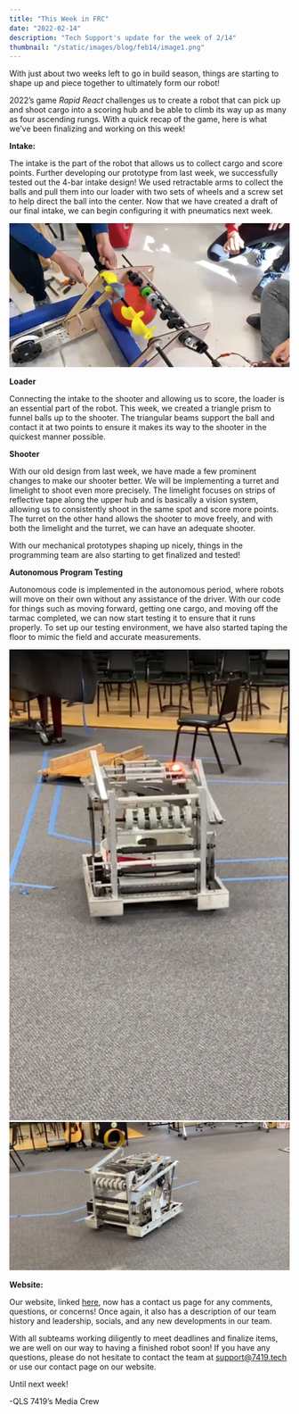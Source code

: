```yaml
---
title: "This Week in FRC"
date: "2022-02-14"
description: "Tech Support's update for the week of 2/14"
thumbnail: "/static/images/blog/feb14/image1.png"
---
```


With just about two weeks left to go in build season, things are starting to shape up and piece together to ultimately form our robot!

2022’s game *Rapid React* challenges us to create a robot that can pick up and shoot cargo into a scoring hub and be able to climb its way up as many as four ascending rungs. With a quick recap of the game, here is what we’ve been finalizing and working on this week!

**Intake:**

The intake is the part of the robot that allows us to collect cargo and score points. Further developing our prototype from last week, we successfully tested out the 4-bar intake design! We used retractable arms to collect the balls and pull them into our loader with two sets of wheels and a screw set to help direct the ball into the center. Now that we have created a draft of our final intake, we can begin configuring it with pneumatics next week.

![](/static/images/blog/feb14/image1.png)

**Loader**

Connecting the intake to the shooter and allowing us to score, the loader is an essential part of the robot. This week, we created a triangle prism to funnel balls up to the shooter. The triangular beams support the ball and contact it at two points to ensure it makes its way to the shooter in the quickest manner possible.

**Shooter**

With our old design from last week, we have made a few prominent changes to make our shooter better. We will be implementing a turret and limelight to shoot even more precisely. The limelight focuses on strips of reflective tape along the upper hub and is basically a vision system, allowing us to consistently shoot in the same spot and score more points. The turret on the other hand allows the shooter to move freely, and with both the limelight and the turret, we can have an adequate shooter.

With our mechanical prototypes shaping up nicely, things in the programming team are also starting to get finalized and tested!

**Autonomous Program Testing**

Autonomous code is implemented in the autonomous period, where robots will move on their own without any assistance of the driver. With our code for things such as moving forward, getting one cargo, and moving off the tarmac completed, we can now start testing it to ensure that it runs properly. To set up our testing environment, we have also started taping the floor to mimic the field and accurate measurements.

![](/static/images/blog/feb14/image3.png)![](/static/images/blog/feb14/image2.png)

**Website:**

Our website, linked [here](https://www.google.com/url?q=https://www.7419.tech&sa=D&source=editors&ust=1644960643112452&usg=AOvVaw1WVj8Uzx1VYYjNupxxw3Qo), now has a contact us page for any comments, questions, or concerns! Once again, it also has a description of our team history and leadership, socials, and any new developments in our team.

With all subteams working diligently to meet deadlines and finalize items, we are well on our way to having a finished robot soon! If you have any questions, please do not hesitate to contact the team at support@7419.tech or use our contact page on our website.

Until next week!

\-QLS 7419’s Media Crew